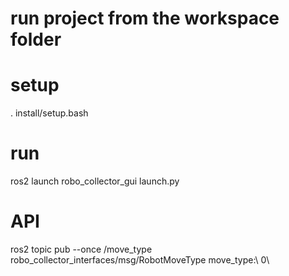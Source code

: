 # run project from the workspace folder

# setup
. install/setup.bash

# run
ros2 launch robo_collector_gui launch.py

# API
ros2 topic pub --once /move_type robo_collector_interfaces/msg/RobotMoveType move_type:\ 0\
